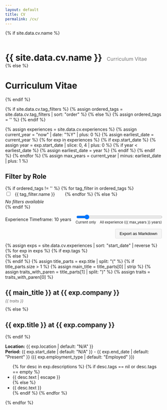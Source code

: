 ```yaml
---
layout: default
title: CV
permalink: /cv/
---
```


{% if site.data.cv.name %}
<div style="display: flex; align-items: baseline; gap: 15px;">
  <h1 style="margin-bottom: 0;">{{ site.data.cv.name }}</h1>
  <h3 style="margin-bottom: 0; font-weight: normal; color: #777;">Curriculum Vitae</h3>
</div>
{% else %}
<h1>Curriculum Vitae</h1>
{% endif %}

<style>
  .traits {
    margin-top: -10px;
    margin-bottom: 10px;
    color: #666;
    font-size: 0.9em;
  }

  .tag-filter {
    display: inline-block;
    margin-right: 1.5em;
    margin-bottom: 0.5em;
  }

  .tag-filter {
    position: relative;
  }

  .tag-filter label {
    cursor: pointer;
    padding: 0.3em 0.5em;
    border-radius: 3px;
    transition: all 0.2s ease;
  }

  .tag-filter input:checked + label {
    background-color: #e0e0e0;
  }

  .filter-description {
    display: none;
    position: absolute;
    background-color: rgba(0, 0, 0, 0.8);
    color: white;
    padding: 0.5em;
    border-radius: 3px;
    font-size: 0.85em;
    width: max-content;
    max-width: 250px;
    top: 100%;
    left: 50%;
    transform: translateX(-50%);
    z-index: 100;
    margin-top: 5px;
  }

  .tag-filter:hover .filter-description {
    display: block;
  }
</style>

<!-- Use the tag_filters from the YAML file with null check -->
{% if site.data.cv.tag_filters %}
  {% assign ordered_tags = site.data.cv.tag_filters | sort: "order" %}
{% else %}
  {% assign ordered_tags = '' %}
{% endif %}

<!-- Calculate the maximum timespan based on the earliest start_date -->
{% assign experiences = site.data.cv.experiences %}
{% assign current_year = "now" | date: "%Y" | plus: 0 %}
{% assign earliest_date = current_year %}
{% for exp in experiences %}
  {% if exp.start_date %}
    {% assign year = exp.start_date | slice: 0, 4 | plus: 0 %}
    {% if year < earliest_date %}
      {% assign earliest_date = year %}
    {% endif %}
  {% endif %}
{% endfor %}
{% assign max_years = current_year | minus: earliest_date | plus: 1 %}

<h2>Filter by Role</h2>
<form id="cv-tags-form">
  {% if ordered_tags != '' %}
    {% for tag_filter in ordered_tags %}
      <div class="tag-filter">
        <input type="checkbox" id="tag-{{ tag_filter.name | slugify }}" value="{{ tag_filter.name | uri_escape }}" onchange="filterCV()">
        <label for="tag-{{ tag_filter.name | slugify }}">{{ tag_filter.name }}</label>
        <div class="filter-description">{{ tag_filter.description }}</div>
      </div>
    {% endfor %}
  {% else %}
    <!-- No tag filters available -->
    <div><em>No filters available</em></div>
  {% endif %}
  <div style="margin-top:1em;">
    <div style="display:flex; align-items:center; margin-bottom:0.5em;">
      <label for="experience-age" style="margin-right:1em;">Experience Timeframe: <span id="year-depth-value">10</span> years</label>
      <div style="flex-grow:1;">
        <input type="range" id="experience-age" min="0" max="{{ max_years }}" value="10" step="1" style="width:100%;" onchange="updateYearDepthValue(this.value); filterCV();" oninput="updateYearDepthValue(this.value);">
        <div style="display:flex; justify-content:space-between; font-size:0.8em;">
          <span>Current only</span>
          <span>All experience ({{ max_years }} years)</span>
        </div>
      </div>
    </div>
    <div style="text-align: right; margin-top: 1em;">
      <button id="export-markdown" class="btn" style="padding: 0.5em 1em; background-color: #f5f5f5; border: 1px solid #ddd; border-radius: 3px; cursor: pointer;" onclick="exportToMarkdown()">Export as Markdown</button>
    </div>
  </div>
</form>

<div id="cv-content">
{% assign exps = site.data.cv.experiences | sort: "start_date" | reverse %}
{% for exp in exps %}
  {% if exp.tags %}
    <div class="experience" data-exp-tags="{{ exp.tags | join: ',' | uri_escape }}" data-end-date="{{ exp.end_date | default: 'Present' }}">
  {% else %}
    <div class="experience" data-exp-tags="" data-end-date="{{ exp.end_date | default: 'Present' }}">
  {% endif %}
    {% assign title_parts = exp.title | split: "(" %}
    {% if title_parts.size > 1 %}
      {% assign main_title = title_parts[0] | strip %}
      {% assign traits_with_paren = title_parts[1] | split: ")" %}
      {% assign traits = traits_with_paren[0] %}
      <h2>{{ main_title }} at {{ exp.company }}</h2>
      <p class="traits"><em>{{ traits }}</em></p>
    {% else %}
      <h2>{{ exp.title }} at {{ exp.company }}</h2>
    {% endif %}
    <p><strong>Location:</strong> {{ exp.location | default: "N/A" }}<br>
    <strong>Period:</strong> {{ exp.start_date | default: "N/A" }} - {{ exp.end_date | default: "Present" }} ({{ exp.employment_type | default: "Employed" }})
    </p>
    <ul>
      {% for desc in exp.descriptions %}
        {% if desc.tags == nil or desc.tags == empty %}
          <li data-tags="" class="tag-no-tags">{{ desc.text | escape }}</li>
        {% else %}
          <li data-tags="{{ desc.tags | join: ',' | uri_escape }}">{{ desc.text }}</li>
        {% endif %}
      {% endfor %}
    </ul>
  </div>
{% endfor %}
</div>

<script>
function updateYearDepthValue(value) {
  document.getElementById('year-depth-value').textContent = value;
}

// Simple normalize function to trim whitespace
function normalizeTag(tag) {
  return tag.trim();
}

function filterCV() {
  // Available tags from the YAML file
  const availableTags = [{% for tag_filter in site.data.cv.tag_filters %}"{{ tag_filter.name }}"{% unless forloop.last %},{% endunless %}{% endfor %}];

  var checked = Array.from(document.querySelectorAll('#cv-tags-form input[type=checkbox]:checked')).map(cb => decodeURIComponent(cb.value).trim());
  var yearDepth = parseInt(document.getElementById('experience-age').value);

  // Calculate cutoff date based on year depth
  var today = new Date();
  var cutoffYear = today.getFullYear() - yearDepth;
  var cutoffDate = new Date(cutoffYear, today.getMonth(), today.getDate());

  // Common tag filter logic function
  function passesTagFiltering(tagsAttr) {
    var tags = tagsAttr ? decodeURIComponent(tagsAttr).split(',').map(function(tag) { return tag.trim(); }) : [];

    // If no tags, show it regardless of filters
    if (!tags.length) {
      return true;
    }

    // If it has tags:
    // - Hide it when no filters are selected
    // - Only show it if one of its tags matches the checked filters
    return checked.length > 0 && tags.some(function(tag) {
      const normalizedTag = normalizeTag(tag);
      return availableTags.includes(normalizedTag) && checked.includes(normalizedTag);
    });
  }

  // Filter experiences based on their tags and end date
  var experiences = document.querySelectorAll('#cv-content .experience');
  experiences.forEach(function(exp) {
    var expTagsAttr = exp.getAttribute('data-exp-tags');
    var endDateStr = exp.getAttribute('data-end-date');

    // Parse the end date
    var endDate;
    if (endDateStr === "Present") {
      endDate = new Date();
    } else {
      endDate = new Date(endDateStr);
    }

    var passesTagFilter = passesTagFiltering(expTagsAttr);
    var passesDateFilter = yearDepth === 0 ?
                          (endDateStr === "Present") :
                          (endDateStr === "Present" || endDate >= cutoffDate);

    if (passesTagFilter && passesDateFilter) {
      exp.style.display = '';
    } else {
      exp.style.display = 'none';
    }
  });

  // Filter descriptions based on their tags
  var lis = document.querySelectorAll('#cv-content li');
  lis.forEach(function(li) {
    var tagsAttr = li.getAttribute('data-tags');
    var passesTagFilter = passesTagFiltering(tagsAttr);

    if (passesTagFilter) {
      li.style.display = '';
    } else {
      li.style.display = 'none';
    }
  });
}

// Initialize filtering on page load
window.addEventListener('DOMContentLoaded', function() {
  filterCV();
});

function exportToMarkdown() {
  // Get the active filters
  const activeFilters = Array.from(document.querySelectorAll('#cv-tags-form input[type=checkbox]:checked'))
    .map(cb => decodeURIComponent(cb.value).trim());
  const yearDepth = document.getElementById('year-depth-value').textContent;

  // Start building the markdown content
  let markdown = `# Curriculum Vitae\n\n`;

  // Add filter information
  if (activeFilters.length > 0) {
    markdown += `*Filtered by roles: ${activeFilters.join(', ')}*\n\n`;
  }
  markdown += `*Experience timeframe: ${yearDepth} years*\n\n`;

  // Get all visible experiences
  const visibleExperiences = Array.from(document.querySelectorAll('.experience'))
    .filter(exp => exp.style.display !== 'none');

  visibleExperiences.forEach(exp => {
    // Get the title
    const title = exp.querySelector('h2').textContent;
    markdown += `## ${title}\n\n`;

    // Get location and period
    const details = exp.querySelector('p').textContent;
    markdown += `${details}\n\n`;

    // Get the visible description items
    const visibleItems = Array.from(exp.querySelectorAll('li'))
      .filter(li => li.style.display !== 'none');

    if (visibleItems.length > 0) {
      visibleItems.forEach(item => {
        markdown += `- ${item.textContent}\n`;
      });
      markdown += '\n';
    }
  });

  // Create and trigger download
  const blob = new Blob([markdown], {type: 'text/markdown'});
  const url = URL.createObjectURL(blob);
  const a = document.createElement('a');
  a.href = url;

  // Create a filename with name and date
  const now = new Date();
  const dateStr = now.toISOString().split('T')[0]; // YYYY-MM-DD format

  // Get name from data file or fallback to configured value
  let nameForFilename = '{{ site.data.cv.name }}';

  // If the template variable doesn't render, use site author name
  if (!nameForFilename || nameForFilename === '{{ site.data.cv.name }}') {
    nameForFilename = '{{ site.author.name }}';
  }

  // Slugify the name manually (convert to lowercase, replace spaces with hyphens)
  const nameSlug = nameForFilename.toLowerCase().replace(/\s+/g, '-').replace(/[^a-z0-9-]/g, '');

  // Create the filename with the name and selected filters
  let filename = nameSlug;

  // Add selected filters to filename
  if (activeFilters.length > 0) {
    filename += '_' + activeFilters.map(tag => tag.toLowerCase().replace(/\s+/g, '-')).join('-');
  }

  // Add date and extension
  filename += '_cv_' + dateStr + '.md';

  a.download = filename;
  document.body.appendChild(a);
  a.click();
  document.body.removeChild(a);
  URL.revokeObjectURL(url);
}
</script>
